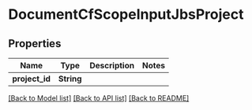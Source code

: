 # DocumentCfScopeInputJbsProject

## Properties

Name | Type | Description | Notes
------------ | ------------- | ------------- | -------------
**project_id** | **String** |  | 

[[Back to Model list]](../README.md#documentation-for-models) [[Back to API list]](../README.md#documentation-for-api-endpoints) [[Back to README]](../README.md)


